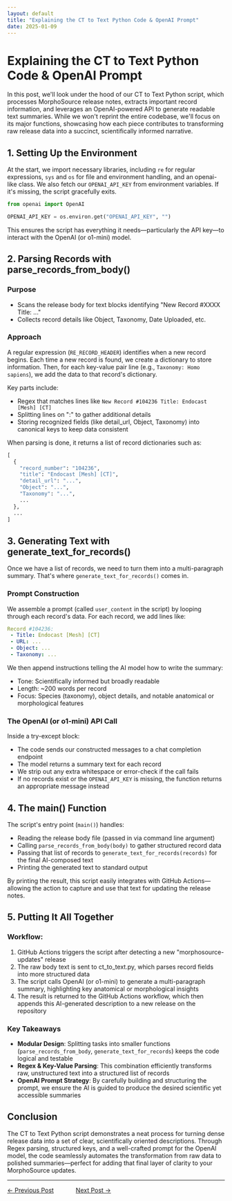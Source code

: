 ```yaml
---
layout: default
title: "Explaining the CT to Text Python Code & OpenAI Prompt"
date: 2025-01-09
---
```



# Explaining the CT to Text Python Code & OpenAI Prompt

In this post, we'll look under the hood of our CT to Text Python script, which processes MorphoSource release notes, extracts important record information, and leverages an OpenAI-powered API to generate readable text summaries. While we won't reprint the entire codebase, we'll focus on its major functions, showcasing how each piece contributes to transforming raw release data into a succinct, scientifically informed narrative.

## 1. Setting Up the Environment

At the start, we import necessary libraries, including `re` for regular expressions, `sys` and `os` for file and environment handling, and an openai-like class. We also fetch our `OPENAI_API_KEY` from environment variables. If it's missing, the script gracefully exits.

```python
from openai import OpenAI

OPENAI_API_KEY = os.environ.get("OPENAI_API_KEY", "")
```

This ensures the script has everything it needs—particularly the API key—to interact with the OpenAI (or o1-mini) model.

## 2. Parsing Records with parse_records_from_body()

### Purpose
- Scans the release body for text blocks identifying "New Record #XXXX Title: ..."
- Collects record details like Object, Taxonomy, Date Uploaded, etc.

### Approach
A regular expression (`RE_RECORD_HEADER`) identifies when a new record begins. Each time a new record is found, we create a dictionary to store information. Then, for each key-value pair line (e.g., `Taxonomy: Homo sapiens`), we add the data to that record's dictionary.

Key parts include:

- Regex that matches lines like `New Record #104236 Title: Endocast [Mesh] [CT]`
- Splitting lines on ":" to gather additional details
- Storing recognized fields (like detail_url, Object, Taxonomy) into canonical keys to keep data consistent

When parsing is done, it returns a list of record dictionaries such as:

```python
[
  {
    "record_number": "104236",
    "title": "Endocast [Mesh] [CT]",
    "detail_url": "...",
    "Object": "...",
    "Taxonomy": "...",
    ...
  },
  ...
]
```

## 3. Generating Text with generate_text_for_records()

Once we have a list of records, we need to turn them into a multi-paragraph summary. That's where `generate_text_for_records()` comes in.

### Prompt Construction
We assemble a prompt (called `user_content` in the script) by looping through each record's data.
For each record, we add lines like:

```yaml
Record #104236:
 - Title: Endocast [Mesh] [CT]
 - URL: ...
 - Object: ...
 - Taxonomy: ...
```

We then append instructions telling the AI model how to write the summary:
- Tone: Scientifically informed but broadly readable
- Length: ~200 words per record
- Focus: Species (taxonomy), object details, and notable anatomical or morphological features

### The OpenAI (or o1-mini) API Call
Inside a try-except block:

- The code sends our constructed messages to a chat completion endpoint
- The model returns a summary text for each record
- We strip out any extra whitespace or error-check if the call fails
- If no records exist or the `OPENAI_API_KEY` is missing, the function returns an appropriate message instead

## 4. The main() Function

The script's entry point (`main()`) handles:

- Reading the release body file (passed in via command line argument)
- Calling `parse_records_from_body(body)` to gather structured record data
- Passing that list of records to `generate_text_for_records(records)` for the final AI-composed text
- Printing the generated text to standard output

By printing the result, this script easily integrates with GitHub Actions—allowing the action to capture and use that text for updating the release notes.

## 5. Putting It All Together

### Workflow:

1. GitHub Actions triggers the script after detecting a new "morphosource-updates" release
2. The raw body text is sent to ct_to_text.py, which parses record fields into more structured data
3. The script calls OpenAI (or o1-mini) to generate a multi-paragraph summary, highlighting key anatomical or morphological insights
4. The result is returned to the GitHub Actions workflow, which then appends this AI-generated description to a new release on the repository

### Key Takeaways

- **Modular Design**: Splitting tasks into smaller functions (`parse_records_from_body`, `generate_text_for_records`) keeps the code logical and testable
- **Regex & Key-Value Parsing**: This combination efficiently transforms raw, unstructured text into a structured list of records
- **OpenAI Prompt Strategy**: By carefully building and structuring the prompt, we ensure the AI is guided to produce the desired scientific yet accessible summaries

## Conclusion

The CT to Text Python script demonstrates a neat process for turning dense release data into a set of clear, scientifically oriented descriptions. Through Regex parsing, structured keys, and a well-crafted prompt for the OpenAI model, the code seamlessly automates the transformation from raw data to polished summaries—perfect for adding that final layer of clarity to your MorphoSource updates.

---

[← Previous Post](https://johntrue15.github.io/2025/01/08/Blog-8/)      $~~~~~~~~~~~$ [Next Post →](https://johntrue15.github.io/2025/01/10/Blog-10/)
